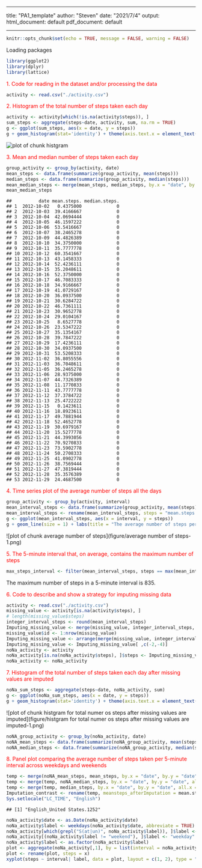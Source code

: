 
---
title: "PA1_template"
author: "Steven"
date: "2021/7/4"
output:
  html_document: default
  pdf_document: default

---


```r
knitr::opts_chunk$set(echo = TRUE, message = FALSE, warning = FALSE)
```

Loading packages


```r
library(ggplot2)
library(dplyr)
library(lattice)
```

<font color = red> 1. Code for reading in the dataset and/or processing the data </font>


```r
activity <- read.csv("./activity.csv")
```

<font color = red> 2. Histogram of the total number of steps taken each day </font>


```r
activity <- activity[which(!is.na(activity$steps)), ]
sum_steps <- aggregate(steps~date, activity, sum, na.rm = TRUE)
g <- ggplot(sum_steps, aes(x = date, y = steps))
g + geom_histogram(stat='identity') + theme(axis.text.x = element_text(angle=90, hjust=1, vjust=0.5)) + labs(title = "The total number of steps taken each day") +  theme(plot.title = element_text(hjust = 0.5, size = 15))
```

![plot of chunk histgram](figure/histgram-1.png)

<font color = red> 3. Mean and median number of steps taken each day </font>


```r
group_activity <- group_by(activity, date)
mean_steps <- data.frame(summarize(group_activity, mean(steps)))
median_steps <- data.frame(summarize(group_activity, median(steps)))
mean_median_steps <- merge(mean_steps, median_steps, by.x = "date", by.y = "date", all.x = TRUE)
mean_median_steps
```

```
##          date mean.steps. median.steps.
## 1  2012-10-02   0.4375000             0
## 2  2012-10-03  39.4166667             0
## 3  2012-10-04  42.0694444             0
## 4  2012-10-05  46.1597222             0
## 5  2012-10-06  53.5416667             0
## 6  2012-10-07  38.2465278             0
## 7  2012-10-09  44.4826389             0
## 8  2012-10-10  34.3750000             0
## 9  2012-10-11  35.7777778             0
## 10 2012-10-12  60.3541667             0
## 11 2012-10-13  43.1458333             0
## 12 2012-10-14  52.4236111             0
## 13 2012-10-15  35.2048611             0
## 14 2012-10-16  52.3750000             0
## 15 2012-10-17  46.7083333             0
## 16 2012-10-18  34.9166667             0
## 17 2012-10-19  41.0729167             0
## 18 2012-10-20  36.0937500             0
## 19 2012-10-21  30.6284722             0
## 20 2012-10-22  46.7361111             0
## 21 2012-10-23  30.9652778             0
## 22 2012-10-24  29.0104167             0
## 23 2012-10-25   8.6527778             0
## 24 2012-10-26  23.5347222             0
## 25 2012-10-27  35.1354167             0
## 26 2012-10-28  39.7847222             0
## 27 2012-10-29  17.4236111             0
## 28 2012-10-30  34.0937500             0
## 29 2012-10-31  53.5208333             0
## 30 2012-11-02  36.8055556             0
## 31 2012-11-03  36.7048611             0
## 32 2012-11-05  36.2465278             0
## 33 2012-11-06  28.9375000             0
## 34 2012-11-07  44.7326389             0
## 35 2012-11-08  11.1770833             0
## 36 2012-11-11  43.7777778             0
## 37 2012-11-12  37.3784722             0
## 38 2012-11-13  25.4722222             0
## 39 2012-11-15   0.1423611             0
## 40 2012-11-16  18.8923611             0
## 41 2012-11-17  49.7881944             0
## 42 2012-11-18  52.4652778             0
## 43 2012-11-19  30.6979167             0
## 44 2012-11-20  15.5277778             0
## 45 2012-11-21  44.3993056             0
## 46 2012-11-22  70.9270833             0
## 47 2012-11-23  73.5902778             0
## 48 2012-11-24  50.2708333             0
## 49 2012-11-25  41.0902778             0
## 50 2012-11-26  38.7569444             0
## 51 2012-11-27  47.3819444             0
## 52 2012-11-28  35.3576389             0
## 53 2012-11-29  24.4687500             0
```

<font color = red> 4. Time series plot of the average number of steps all the days </font>


```r
group_activity <- group_by(activity, interval)
mean_interval_steps <- data.frame(summarize(group_activity, mean(steps)))
mean_interval_steps <- rename(mean_interval_steps, steps = "mean.steps.")
g <- ggplot(mean_interval_steps, aes(x = interval, y = steps))
g + geom_line(size = 1) + labs(title = "The average number of steps per 5 minutes") + theme(plot.title = element_text(hjust = 0.5, size = 15))
```

![plot of chunk average number of steps](figure/average number of steps-1.png)

<font color = red> 5. The 5-minute interval that, on average, contains the maximum number of steps </font>


```r
max_steps_interval <- filter(mean_interval_steps, steps == max(mean_interval_steps$steps))$interval
```

The maximum number of steps in a 5-minute interval is 835.

<font color = red> 6. Code to describe and show a strategy for imputing missing data </font>


```r
activity <- read.csv("./activity.csv")
missing_value <- activity[is.na(activity$steps), ]
# length(missing_value$steps)
integer_interval_steps <- round(mean_interval_steps)
Imputing_missing_value <- merge(missing_value, integer_interval_steps, by.x = "interval", by.y = "interval", all.x = TRUE)
missing_value$id <- 1:nrow(missing_value)
Imputing_missing_value <- arrange(merge(missing_value, integer_interval_steps, by.x = "interval", by.y = "interval", all.x = TRUE), id)
Imputing_missing_value <- Imputing_missing_value[ ,c(-2,-4)]
noNa_activity <- activity
noNa_activity[is.na(noNa_activity$steps), ]$steps <- Imputing_missing_value$steps.y
noNa_activity <- noNa_activity
```

<font color = red> 7. Histogram of the total number of steps taken each day after missing values are imputed </font>


```r
noNa_sum_steps <- aggregate(steps~date, noNa_activity, sum)
g <- ggplot(noNa_sum_steps, aes(x = date, y = steps))
g + geom_histogram(stat='identity') + theme(axis.text.x = element_text(angle=90, hjust=1, vjust=0.5)) + labs(title = "The total number of steps taken each day after imputing missing value") +  theme(plot.title = element_text(hjust = 0.5, size = 15))
```

![plot of chunk histgram for total numer os steps after missing values are imputed](figure/histgram for total numer os steps after missing values are imputed-1.png)

```r
noNA_group_activity <- group_by(noNa_activity, date)
noNA_mean_steps <- data.frame(summarize(noNA_group_activity, mean(steps)))
noNA_median_steps <- data.frame(summarize(noNA_group_activity, median(steps)))
```

<font color = red> 8. Panel plot comparing the average number of steps taken per 5-minute interval across weekdays and weekends </font>


```r
temp <- merge(noNA_mean_steps, mean_steps, by.x = "date", by.y = "date", all.x = TRUE)
temp <- merge(temp, noNA_median_steps, by.x = "date", by.y = "date", all.x = TRUE)
temp <- merge(temp, median_steps, by.x = "date", by.y = "date", all.x = TRUE)
Imputation_contrast <- rename(temp, meansteps_afterImputation = mean.steps..x, meansteps_beforeImputation = mean.steps..y, mediansteps_afterImputation = median.steps..x, mediansteps_beforeImputation= median.steps..y)
Sys.setlocale("LC_TIME", "English")
```

```
## [1] "English_United States.1252"
```

```r
noNa_activity$date <- as.Date(noNa_activity$date)
noNa_activity$label <- weekdays(noNa_activity$date, abbreviate = TRUE)
noNa_activity[which(grepl("S(at|un)", noNa_activity$label)), ]$label <- "weekend"
noNa_activity[(noNa_activity$label != "weekend"), ]$label <- "weekday"
noNa_activity$label <- as.factor(noNa_activity$label)
plot <- aggregate(noNa_activity[,1], by = list(interval = noNa_activity$interval, label = noNa_activity$label), FUN = mean)
plot <- rename(plot, steps = x)
xyplot(steps ~ interval| label, data = plot, layout = c(1, 2), type = "l", main = "The average number of steps taken per 5-minute interval across weekdays and weekends")
```

